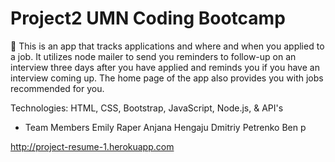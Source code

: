 # Project2 UMN Coding Bootcamp

:briefcase: This is an app that tracks applications and where and when you applied to a job.  It utilizes node mailer to send you reminders to follow-up on an interview three days after you have applied and reminds you if you have an interview coming up.  The home page of the app also provides you with jobs recommended for you.

Technologies:
HTML, CSS, Bootstrap, JavaScript, Node.js, & API's

* Team Members
Emily Raper
Anjana Hengaju
Dmitriy Petrenko
Ben p

http://project-resume-1.herokuapp.com
